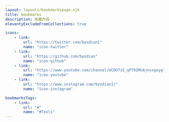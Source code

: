 ```yaml
---
layout: layouts/bookmarkspage.njk
title: bookmarks
description: 收藏内容
eleventyExcludeFromCollections: true

icons: 
    - link: 
        url: "https://twitter.com/byodian1"
        name: "icon-twitter"
    - link:
        url: "https://github.com/byodian"
        name: "icon-github"
    - link:
        url: "https://www.youtube.com/channel/UCDO7z5_qPTOZMnAjnvxgoyg"
        name: "icon-youtube"
    - link:
        url: "https://www.instagram.com/byodian1/"
        name: "icon-instagram"

bookmarksTags:
    - link:
        url: "#"
        name: "#Tools"
---
```


